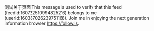 测试关于页面
This message is used to verify that this feed (feedId:160722510994825216) belongs to me (userId:160387026239751168). Join me in enjoying the next generation information browser https://follow.is.